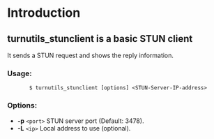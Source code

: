 # Introduction #

## turnutils\_stunclient is a basic STUN client ##
It sends a STUN request and shows the reply information.

### Usage: ###
```
       $ turnutils_stunclient [options] <STUN-Server-IP-address>
```
### Options: ###

  * **-p** `<port>`     STUN server port (Default: 3478).
  * **-L** `<ip>`     Local address to use (optional).